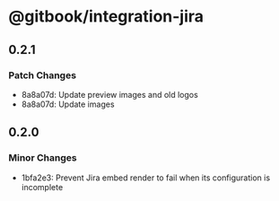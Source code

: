 # @gitbook/integration-jira

## 0.2.1

### Patch Changes

- 8a8a07d: Update preview images and old logos
- 8a8a07d: Update images

## 0.2.0

### Minor Changes

- 1bfa2e3: Prevent Jira embed render to fail when its configuration is incomplete
